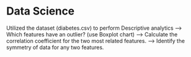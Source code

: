 # Data Science 

Utilized the dataset (diabetes.csv) to perform Descriptive analytics
--> Which features have an outlier? (use Boxplot chart)
--> Calculate the correlation coefficient for the two most related features.
--> Identify the symmetry of data for any two features.
